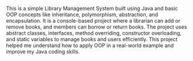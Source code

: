 This is a simple Library Management System built using Java and basic OOP concepts like inheritance, polymorphism, abstraction, and encapsulation. It is a console-based project where a librarian can add or remove books, and members can borrow or return books. The project uses abstract classes, interfaces, method overriding, constructor overloading, and static variables to manage books and users efficiently. This project helped me understand how to apply OOP in a real-world example and improve my Java coding skills.

